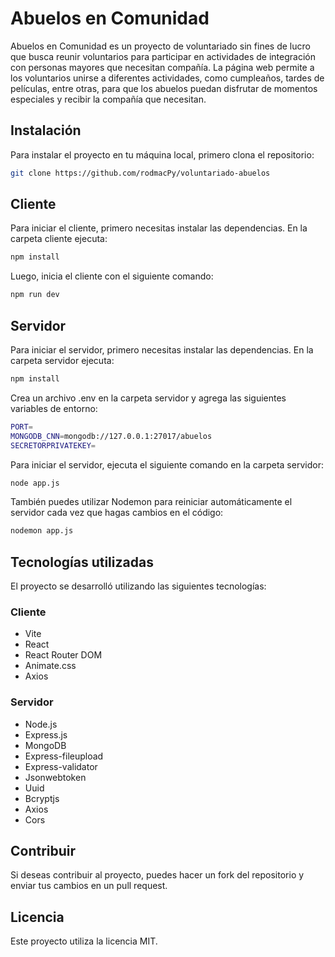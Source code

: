 # Abuelos en Comunidad

Abuelos en Comunidad es un proyecto de voluntariado sin fines de lucro que busca reunir voluntarios para participar en actividades de integración con personas mayores que necesitan compañía. La página web permite a los voluntarios unirse a diferentes actividades, como cumpleaños, tardes de películas, entre otras, para que los abuelos puedan disfrutar de momentos especiales y recibir la compañía que necesitan.

## Instalación

Para instalar el proyecto en tu máquina local, primero clona el repositorio:
```bash
git clone https://github.com/rodmacPy/voluntariado-abuelos
```

## Cliente

Para iniciar el cliente, primero necesitas instalar las dependencias. En la carpeta cliente ejecuta:
```bash
npm install
```

Luego, inicia el cliente con el siguiente comando:
```bash
npm run dev
```
## Servidor

Para iniciar el servidor, primero necesitas instalar las dependencias. En la carpeta servidor ejecuta:
```bash
npm install
```

Crea un archivo .env en la carpeta servidor y agrega las siguientes variables de entorno:
```bash
PORT=
MONGODB_CNN=mongodb://127.0.0.1:27017/abuelos
SECRETORPRIVATEKEY=
```

Para iniciar el servidor, ejecuta el siguiente comando en la carpeta servidor:
```bash
node app.js
```

También puedes utilizar Nodemon para reiniciar automáticamente el servidor cada vez que hagas cambios en el código:
```bash
nodemon app.js
```

## Tecnologías utilizadas

El proyecto se desarrolló utilizando las siguientes tecnologías:

### Cliente

- Vite
- React
- React Router DOM
- Animate.css
- Axios

### Servidor

- Node.js
- Express.js
- MongoDB
- Express-fileupload
- Express-validator
- Jsonwebtoken
- Uuid
- Bcryptjs
- Axios
- Cors

## Contribuir

Si deseas contribuir al proyecto, puedes hacer un fork del repositorio y enviar tus cambios en un pull request.

## Licencia

Este proyecto utiliza la licencia MIT.